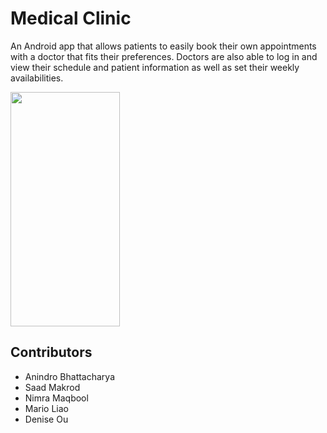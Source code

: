 # Medical Clinic
An Android app that allows patients to easily book their own appointments with a doctor that fits their preferences.
Doctors are also able to log in and view their schedule and patient information as well as set their weekly availabilities.

<img src="https://user-images.githubusercontent.com/69637288/129034625-814640be-0858-4693-89e1-3ab3963808d5.png" width="175" height="375">


## Contributors
- Anindro Bhattacharya
- Saad Makrod
- Nimra Maqbool
- Mario Liao
- Denise Ou
